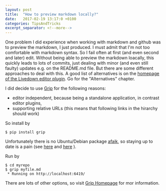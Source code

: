 ```yaml
---
layout: post
title:  "How to preview markdown locally?"
date:   2017-02-19 13:17:0 +0100
categories: TipsAndTricks
excerpt_separator: <!--more-->
---
```


One problem I did experience when working with markdown and github was to preview the markdown, I just produced. I must admit that I'm not too comfortable with markdown syntax. So I fail often at first (and even second and later) edit. Without being able to preview the markdown loacally, this quickly leads to lots of commits, just dealing with minor (and even still faulty) updates e.g. on the README.md file. But there are some different approaches to deal with this. A good list of alternatives is on the [ homepage of the Livedown editor plugin][Livedown]. Go for the "Alternatives" chapter. 



I did decide to use [Grip] for the following reasons:
<!--more-->

 * editor independent, because being a standalone application, in contrast editor plugins,
 * supporting relative URLs (this means that following links in the hirarchy should work)

So install by 

```
$ pip install grip
```
Unfortunately there is no Ubuntu/Debian package [afaik], so staying up to date is a pain (see [here][pippain01] and [here][pippain02] ).

Run by 
```
$ cd myrepo
$ grip myfile.md
 * Running on http://localhost:6419/
```
There are lots of other options, so visit [Grip Homepage][Grip] for mor information.

[afaik]: https://en.wiktionary.org/wiki/AFAIK
[Livedown]: https://github.com/shime/livedown
[Grip]: https://github.com/joeyespo/grip
[pippain01]: https://github.com/pypa/pip/issues/59
[pippain02]: https://github.com/pypa/pip/issues/5://github.com/pypa/pip/issues/3819
